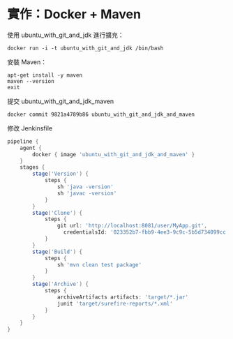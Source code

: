 # 實作：Docker + Maven

使用 ubuntu\_with\_git\_and\_jdk 進行擴充：

```text
docker run -i -t ubuntu_with_git_and_jdk /bin/bash
```

安裝 Maven：

```text
apt-get install -y maven
maven --version
exit
```

提交 ubuntu\_with\_git\_and\_jdk\_maven

```text
docker commit 9821a4789b86 ubuntu_with_git_and_jdk_and_maven
```

修改 Jenkinsfile

```groovy
pipeline {
    agent {
        docker { image 'ubuntu_with_git_and_jdk_and_maven' }
    }
    stages {
        stage('Version') {
            steps {
                sh 'java -version'
                sh 'javac -version'
            }
        }
        stage('Clone') {
            steps {
                git url: 'http://localhost:8081/user/MyApp.git',
                  credentialsId: '023352b7-fbb9-4ee3-9c9c-5b5d734099cc'
            }
        }
        stage('Build') {
            steps {
                sh 'mvn clean test package'
            }
        }
        stage('Archive') {
            steps {
                archiveArtifacts artifacts: 'target/*.jar'
                junit 'target/surefire-reports/*.xml'
            }
        }
    }
}
```

